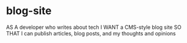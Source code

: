 # blog-site
AS A developer who writes about tech I WANT a CMS-style blog site SO THAT I can publish articles, blog posts, and my thoughts and opinions
